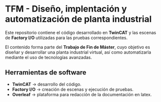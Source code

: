 # TFM - Diseño, implentación y automatización de planta industrial
Este repositorio contiene el código desarrollado en **TwinCAT** y las escenas de **Factory I/O** utilizadas para las pruebas correspondientes.

El contenido forma parte del **Trabajo de Fin de Máster**, cuyo objetivo es diseñar y desarrollar una planta industrial virtual, así como automatizarla mediante el uso de tecnologías avanzadas. 

## Herramientas de software
- **TwinCAT** → desarrollo del código.
- **Factory I/O** → creación de escenas y ejecución de pruebas.
- **Overleaf** → plataforma para redacción de la documentación en latex.

